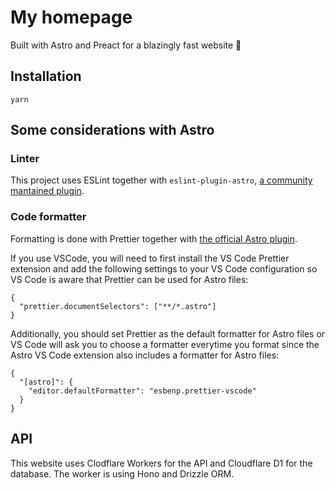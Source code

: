 # My homepage

Built with Astro and Preact for a blazingly fast website 🚀 

## Installation

```
yarn
```


## Some considerations with Astro

### Linter

This project uses ESLint together with `eslint-plugin-astro`, [a community mantained plugin](https://ota-meshi.github.io/eslint-plugin-astro/user-guide/).

### Code formatter

Formatting is done with Prettier together with [the official Astro plugin](https://github.com/withastro/prettier-plugin-astro/blob/main/README.md). 

If you use VSCode, you will need to first install the VS Code Prettier extension and add the following settings to your VS Code configuration so VS Code is aware that Prettier can be used for Astro files:

```
{
  "prettier.documentSelectors": ["**/*.astro"]
}
```
Additionally, you should set Prettier as the default formatter for Astro files or VS Code will ask you to choose a formatter everytime you format since the Astro VS Code extension also includes a formatter for Astro files:

```
{
  "[astro]": {
    "editor.defaultFormatter": "esbenp.prettier-vscode"
  }
}
```

## API

This website uses Clodflare Workers for the API and Cloudflare D1 for the database. The worker is using Hono and Drizzle ORM.


